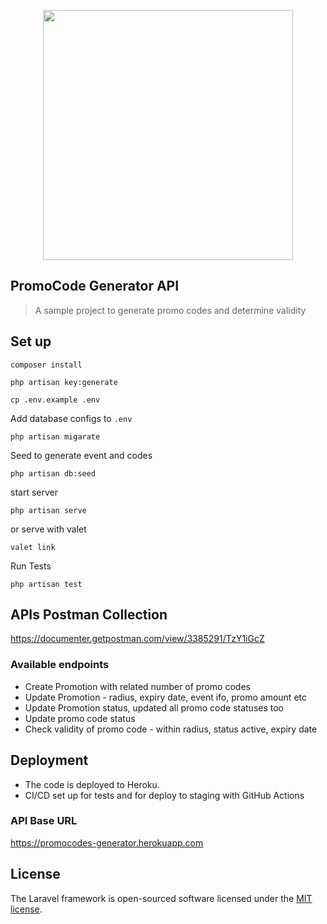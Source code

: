 <p align="center"><a href="https://laravel.com" target="_blank"><img src="https://raw.githubusercontent.com/laravel/art/master/logo-lockup/5%20SVG/2%20CMYK/1%20Full%20Color/laravel-logolockup-cmyk-red.svg" width="400"></a></p>


## PromoCode Generator API

> A sample project to generate promo codes and determine validity

## Set up

`composer install`

`php artisan key:generate`

`cp .env.example .env`

Add database configs to `.env`

`php artisan migarate`

Seed to generate event and codes

`php artisan db:seed`

start server

`php artisan serve`

or serve with valet

`valet link`

Run Tests

 `php artisan test`

## APIs Postman Collection
https://documenter.getpostman.com/view/3385291/TzY1iGcZ

### Available endpoints
- Create Promotion with related number of promo codes
- Update Promotion - radius, expiry date, event ifo, promo amount etc
- Update Promotion status, updated all promo code statuses too
- Update promo code status
- Check validity of promo code - within radius, status active, expiry date


## Deployment

- The code is deployed to Heroku. 
- CI/CD set up for tests and for deploy to staging with GitHub Actions

### API Base URL
https://promocodes-generator.herokuapp.com

## License

The Laravel framework is open-sourced software licensed under the [MIT license](https://opensource.org/licenses/MIT).
